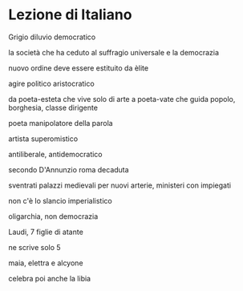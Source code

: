 # Lezione di Italiano

Grigio diluvio democratico

la società che ha ceduto al suffragio universale e la democrazia

nuovo ordine deve essere estituito da èlite

agire politico aristocratico


da poeta-esteta che vive solo di arte
a
poeta-vate che guida popolo, borghesia, classe dirigente


poeta manipolatore della parola

artista superomistico


antiliberale, antidemocratico


secondo D'Annunzio roma decaduta

sventrati palazzi medievali per nuovi arterie, ministeri con impiegati

non c'è lo slancio imperialistico

oligarchia, non democrazia

Laudi, 7 figlie di atante

ne scrive solo 5

maia, elettra e alcyone


celebra poi anche la libia
<!--stackedit_data:
eyJoaXN0b3J5IjpbMTg3NzA1NTE2Ml19
-->